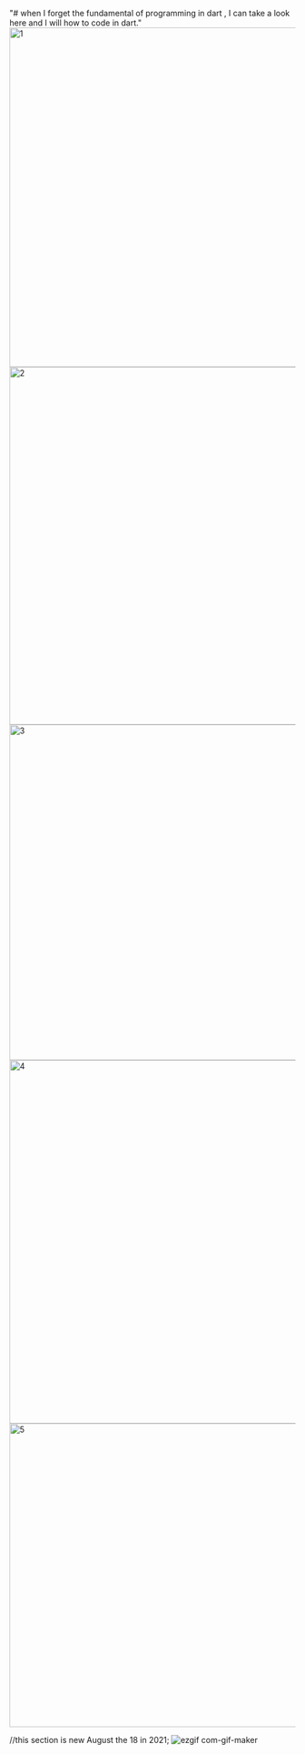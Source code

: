 "# when I forget the fundamental of programming in dart , I can take a look here and I will how to code in dart." 
<img width="597" alt="1" src="https://user-images.githubusercontent.com/81476500/126040973-b2dfbb17-fb58-4faa-bc7a-64b4bbd5760c.png">
<img width="629" alt="2" src="https://user-images.githubusercontent.com/81476500/126040977-5193c3e4-7dd1-4025-ba4e-ca0c598f66d7.png">
<img width="590" alt="3" src="https://user-images.githubusercontent.com/81476500/126040982-bc3ff661-4998-49eb-8f5c-a79af64889cb.png">
<img width="639" alt="4" src="https://user-images.githubusercontent.com/81476500/126040983-fd1e7047-4184-4925-87c8-478a3ba73581.png">
<img width="534" alt="5" src="https://user-images.githubusercontent.com/81476500/126040984-6bc94c66-6e69-48ed-84f8-32506f575e15.png">

//this section is new August the 18 in 2021;
![ezgif com-gif-maker](https://user-images.githubusercontent.com/81476500/129949536-2d4fe584-d9b8-470d-85a8-f121d50e7a43.gif)


